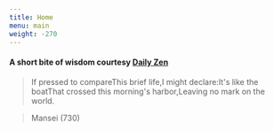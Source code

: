 ```yaml
---
title: Home
menu: main
weight: -270
---
```


#### A short bite of wisdom courtesy [Daily Zen](https://www.dailyzen.com/)


> If pressed to compareThis brief life,I might declare:It's like the boatThat crossed this morning's harbor,Leaving no mark on the world.

> Mansei (730)

